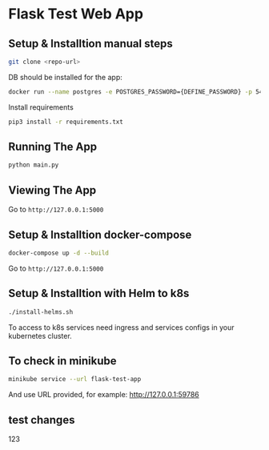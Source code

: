 # Flask Test Web App

## Setup & Installtion manual steps

```bash
git clone <repo-url>
```

DB should be installed for the app: 

```bash
docker run --name postgres -e POSTGRES_PASSWORD={DEFINE_PASSWORD} -p 5432:5432 -d postgres
```
Install requirements
```bash
pip3 install -r requirements.txt
```

## Running The App

```bash
python main.py
```

## Viewing The App

Go to `http://127.0.0.1:5000`

## Setup & Installtion docker-compose

```bash
docker-compose up -d --build
```
Go to `http://127.0.0.1:5000`

## Setup & Installtion with Helm to k8s

```bash
./install-helms.sh
```

To access to k8s services need ingress and services configs in your kubernetes cluster.

## To check in minikube
```bash
minikube service --url flask-test-app
```
And use URL provided, for example: http://127.0.0.1:59786

## test changes
123
